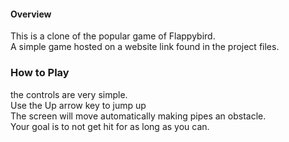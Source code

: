 
####  Overview
This is a clone of the popular game of Flappybird. <br>
A simple game hosted on a website link found in the project files. <br>

### How to Play
 the controls are very simple. <br>
 Use the Up arrow key to jump up <br>
 The screen will move  automatically making pipes an obstacle. <br>
 Your goal is to not get hit for as long as you can. <br>


 
